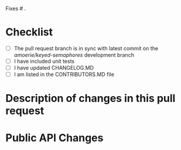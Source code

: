 Fixes # .

# Checklist
- [ ] The pull request branch is in sync with latest commit on the *amoerie/keyed-semaphores* development branch
- [ ] I have included unit tests
- [ ] I have updated CHANGELOG.MD
- [ ] I am listed in the CONTRIBUTORS.MD file

# Description of changes in this pull request

# Public API Changes

